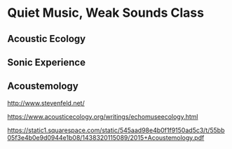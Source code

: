 # Quiet Music, Weak Sounds Class

## Acoustic Ecology

## Sonic Experience

## Acoustemology

http://www.stevenfeld.net/

https://www.acousticecology.org/writings/echomuseecology.html

https://static1.squarespace.com/static/545aad98e4b0f1f9150ad5c3/t/55bb05f3e4b0e9d0944e1b08/1438320115089/2015+Acoustemology.pdf
